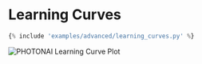 <h1>Learning Curves</h1>

```python hl_lines="16 17"
{% include 'examples/advanced/learning_curves.py' %}
```

![PHOTONAI Learning Curve Plot](/assets/img/photonai/learning_curves.png "PHOTONAI learning curve plot")